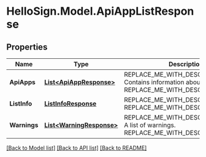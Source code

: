 # HelloSign.Model.ApiAppListResponse

## Properties

Name | Type | Description | Notes
------------ | ------------- | ------------- | -------------
**ApiApps** | [**List&lt;ApiAppResponse&gt;**](ApiAppResponse.md) | REPLACE_ME_WITH_DESCRIPTION_BEGIN Contains information about API Apps. REPLACE_ME_WITH_DESCRIPTION_END | [optional] 
**ListInfo** | [**ListInfoResponse**](ListInfoResponse.md) | REPLACE_ME_WITH_DESCRIPTION_BEGIN  REPLACE_ME_WITH_DESCRIPTION_END | [optional] 
**Warnings** | [**List&lt;WarningResponse&gt;**](WarningResponse.md) | REPLACE_ME_WITH_DESCRIPTION_BEGIN A list of warnings. REPLACE_ME_WITH_DESCRIPTION_END | [optional] 

[[Back to Model list]](../README.md#documentation-for-models) [[Back to API list]](../README.md#documentation-for-api-endpoints) [[Back to README]](../README.md)

